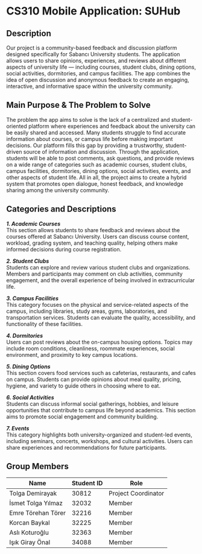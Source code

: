 # CS310 Mobile Application: SUHub
## Description
Our project is a community-based feedback and discussion platform designed specifically for Sabancı University students. The application allows users to share opinions, experiences, and reviews about different aspects of university life — including courses, student clubs, dining options, social activities, dormitories, and campus facilities. The app combines the idea of open discussion and anonymous feedback to create an engaging, interactive, and informative space within the university community.

## Main Purpose & The Problem to Solve
The problem the app aims to solve is the lack of a centralized and student-oriented platform where experiences and feedback about the university can be easily shared and accessed. Many students struggle to find accurate information about courses, or campus life before making important decisions. Our platform fills this gap by providing a trustworthy, student-driven source of information and discussion. Through the application, students will be able to post comments, ask questions, and provide reviews on a wide range of categories such as academic courses, student clubs, campus facilities, dormitories, dining options, social activities, events, and other aspects of student life. All in all, the project aims to create a hybrid system that promotes open dialogue, honest feedback, and knowledge sharing among the university community.

## Categories and Descriptions
**_1. Academic Courses_** <br> 
This section allows students to share feedback and reviews about the courses offered at Sabancı University. Users can discuss course content, workload, grading system, and teaching quality, helping others make informed decisions during course registration.

**_2. Student Clubs_** <br>
Students can explore and review various student clubs and organizations. Members and participants may comment on club activities, community engagement, and the overall experience of being involved in extracurricular life.

**_3. Campus Facilities_** <br>
This category focuses on the physical and service-related aspects of the campus, including libraries, study areas, gyms, laboratories, and transportation services. Students can evaluate the quality, accessibility, and functionality of these facilities.

**_4. Dormitories_** <br>
Users can post reviews about the on-campus housing options. Topics may include room conditions, cleanliness, roommate experiences, social environment, and proximity to key campus locations.

**_5. Dining Options_** <br>
This section covers food services such as cafeterias, restaurants, and cafes on campus. Students can provide opinions about meal quality, pricing, hygiene, and variety to guide others in choosing where to eat.

**_6. Social Activities_** <br>
Students can discuss informal social gatherings, hobbies, and leisure opportunities that contribute to campus life beyond academics. This section aims to promote social engagement and community building.

**_7. Events_** <br>
This category highlights both university-organized and student-led events, including seminars, concerts, workshops, and cultural activities. Users can share experiences and recommendations for future participants.

## Group Members
| Name | Student ID | Role |
|----------|----------|----------|
| Tolga Demirayak | 30812 | Project Coordinator |
| İsmet Tolga Yılmaz | 32032 | Member |
| Emre Törehan Törer | 32216 | Member |
| Korcan Baykal | 32225 | Member |
| Aslı Koturoğlu | 32363 | Member |
| Işık Giray Önal | 34088 | Member |
